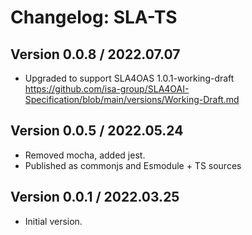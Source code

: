 # Changelog: SLA-TS

## Version 0.0.8 / 2022.07.07

- Upgraded to support SLA4OAS 1.0.1-working-draft https://github.com/isa-group/SLA4OAI-Specification/blob/main/versions/Working-Draft.md

## Version 0.0.5 / 2022.05.24

- Removed mocha, added jest.
- Published as commonjs and Esmodule + TS sources

## Version 0.0.1 / 2022.03.25

- Initial version.
